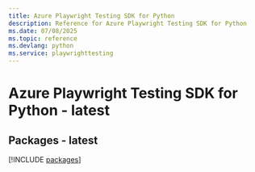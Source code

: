 ```yaml
---
title: Azure Playwright Testing SDK for Python
description: Reference for Azure Playwright Testing SDK for Python
ms.date: 07/08/2025
ms.topic: reference
ms.devlang: python
ms.service: playwrighttesting
---
```

# Azure Playwright Testing SDK for Python - latest
## Packages - latest
[!INCLUDE [packages](playwright-testing-index.md)]